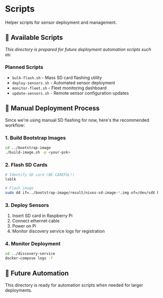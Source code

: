 # Scripts

Helper scripts for sensor deployment and management.

## 📁 **Available Scripts**

*This directory is prepared for future deployment automation scripts such as:*

### **Planned Scripts**
- `bulk-flash.sh` - Mass SD card flashing utility
- `deploy-sensors.sh` - Automated sensor deployment
- `monitor-fleet.sh` - Fleet monitoring dashboard
- `update-sensors.sh` - Remote sensor configuration updates

## 🚀 **Manual Deployment Process**

Since we're using manual SD flashing for now, here's the recommended workflow:

### **1. Build Bootstrap Images**
```bash
cd ../bootstrap-image
./build-image.sh -p <your-psk>
```

### **2. Flash SD Cards**
```bash
# Identify SD card (BE CAREFUL!)
lsblk

# Flash image
sudo dd if=../bootstrap-image/result/nixos-sd-image-*.img of=/dev/sdX bs=4M status=progress sync
```

### **3. Deploy Sensors**
1. Insert SD card in Raspberry Pi
2. Connect ethernet cable
3. Power on Pi
4. Monitor discovery service logs for registration

### **4. Monitor Deployment**
```bash
cd ../discovery-service
docker-compose logs -f
```

## 🔧 **Future Automation**

This directory is ready for automation scripts when needed for larger deployments.